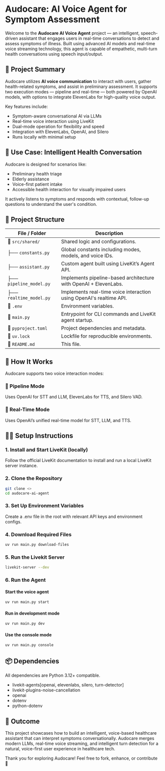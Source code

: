 # Audocare: AI Voice Agent for Symptom Assessment

Welcome to the **Audocare AI Voice Agent** project — an intelligent, speech-driven assistant that engages users in real-time conversations to detect and assess symptoms of illness. Built using advanced AI models and real-time voice streaming technology, this agent is capable of empathetic, multi-turn health conversations using speech input/output.

## 🧠 Project Summary

Audocare utilizes **AI voice communication** to interact with users, gather health-related symptoms, and assist in preliminary assessment. It supports two execution modes — pipeline and real-time — both powered by OpenAI models, with options to integrate ElevenLabs for high-quality voice output.

Key features include:

- Symptom-aware conversational AI via LLMs
- Real-time voice interaction using LiveKit
- Dual-mode operation for flexibility and speed
- Integration with ElevenLabs, OpenAI, and Silero
- Runs locally with minimal setup

## 🧪 Use Case: Intelligent Health Conversation

Audocare is designed for scenarios like:

- Preliminary health triage
- Elderly assistance
- Voice-first patient intake
- Accessible health interaction for visually impaired users

It actively listens to symptoms and responds with contextual, follow-up questions to understand the user's condition.

## 📁 Project Structure

| File / Folder                   | Description                                                        |
| ------------------------------ | ------------------------------------------------------------------ |
| 📁 `src/shared/`               | Shared logic and configurations.                                   |
| ├── `constants.py`             | Global constants including modes, models, and voice IDs.           |
| ├── `assistant.py`             | Custom agent built using LiveKit’s Agent API.                      |
| ├── `pipeline_model.py`        | Implements pipeline-based architecture with OpenAI + ElevenLabs.   |
| ├── `realtime_model.py`        | Implements real-time voice interaction using OpenAI's realtime API.|
| 📄 `.env`                      | Environment variables.                                             |
| 📄 `main.py`                   | Entrypoint for CLI commands and LiveKit agent startup.             |
| 📄 `pyproject.toml`            | Project dependencies and metadata.                                 |
| 📄 `uv.lock`                   | Lockfile for reproducible environments.                            |
| 📄 `README.md`                 | This file.                                                         |

## 🚀 How It Works

Audocare supports two voice interaction modes:

### 🔹 Pipeline Mode

Uses OpenAI for STT and LLM, ElevenLabs for TTS, and Silero VAD.

### 🔹 Real-Time Mode

Uses OpenAI’s unified real-time model for STT, LLM, and TTS.

## 🧑‍💻 Setup Instructions

### 1. Install and Start LiveKit (locally)

Follow the official LiveKit documentation to install and run a local LiveKit server instance.

### 2. Clone the Repository

```bash
git clone <>
cd audocare-ai-agent
```

### 3. Set Up Environment Variables

Create a .env file in the root with relevant API keys and environment configs.

### 4. Download Required Files

```bash
uv run main.py download-files
```

### 5. Run the Livekit Server

```bash
livekit-server --dev
```

### 6. Run the Agent

#### Start the voice agent

```bash
uv run main.py start
```

#### Run in development mode

```bash
uv run main.py dev
```

#### Use the console mode

```bash
uv run main.py console
```

## 📦 Dependencies

All dependencies are Python 3.12+ compatible.

- livekit-agents[openai, elevenlabs, silero, turn-detector]
- livekit-plugins-noise-cancellation
- openai
- dotenv
- python-dotenv

## 🎯 Outcome

This project showcases how to build an intelligent, voice-based healthcare assistant that can interpret symptoms conversationally. Audocare merges modern LLMs, real-time voice streaming, and intelligent turn detection for a natural, voice-first user experience in healthcare tech.

Thank you for exploring Audocare!
Feel free to fork, enhance, or contribute 🤖
